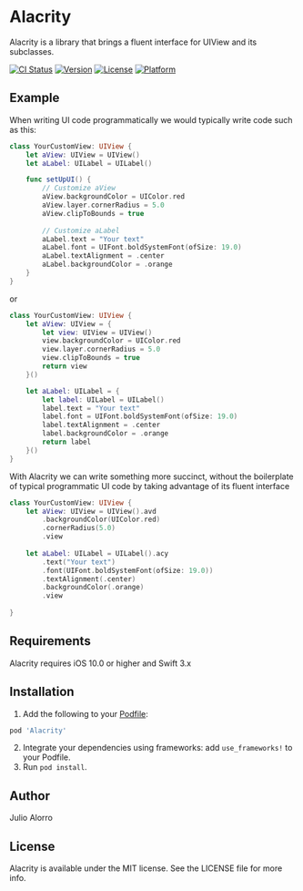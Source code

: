 # Alacrity
Alacrity is a library that brings a fluent interface for UIView and its subclasses.

[![CI Status](http://img.shields.io/travis/hooliooo/Alacrity.svg?style=flat)](https://travis-ci.org/hooliooo/Alacrity)
[![Version](https://img.shields.io/cocoapods/v/Alacrity.svg?style=flat)](http://cocoapods.org/pods/Alacrity)
[![License](https://img.shields.io/cocoapods/l/Alacrity.svg?style=flat)](http://cocoapods.org/pods/Alacrity)
[![Platform](https://img.shields.io/cocoapods/p/Alacrity.svg?style=flat)](http://cocoapods.org/pods/Alacrity)

## Example

When writing UI code programmatically we would typically write code such as this:

```swift
class YourCustomView: UIView {
    let aView: UIView = UIView()
    let aLabel: UILabel = UILabel()

    func setUpUI() {
        // Customize aView
        aView.backgroundColor = UIColor.red
        aView.layer.cornerRadius = 5.0
        aView.clipToBounds = true
        
        // Customize aLabel
        aLabel.text = "Your text"
        aLabel.font = UIFont.boldSystemFont(ofSize: 19.0)
        aLabel.textAlignment = .center
        aLabel.backgroundColor = .orange
    }
}
```

or

```swift
class YourCustomView: UIView {
    let aView: UIView = {
        let view: UIView = UIView()
        view.backgroundColor = UIColor.red
        view.layer.cornerRadius = 5.0
        view.clipToBounds = true
        return view
    }()

    let aLabel: UILabel = {
        let label: UILabel = UILabel()
        label.text = "Your text"
        label.font = UIFont.boldSystemFont(ofSize: 19.0)
        label.textAlignment = .center
        label.backgroundColor = .orange
        return label
    }()
}
```

With Alacrity we can write something more succinct, without the boilerplate of typical programmatic UI code by taking advantage of its fluent interface

```swift
class YourCustomView: UIView {
    let aView: UIView = UIView().avd
        .backgroundColor(UIColor.red)
        .cornerRadius(5.0)
        .view
    
    let aLabel: UILabel = UILabel().acy
        .text("Your text")
        .font(UIFont.boldSystemFont(ofSize: 19.0))
        .textAlignment(.center)
        .backgroundColor(.orange)
        .view
    
}
```

## Requirements
Alacrity requires iOS 10.0 or higher and Swift 3.x

## Installation

1. Add the following to your [Podfile](http://guides.cocoapods.org/using/the-podfile.html):

```ruby
pod 'Alacrity'
```
2. Integrate your dependencies using frameworks: add `use_frameworks!` to your Podfile. 
3. Run `pod install`.

## Author

Julio Alorro

## License

Alacrity is available under the MIT license. See the LICENSE file for more info.
